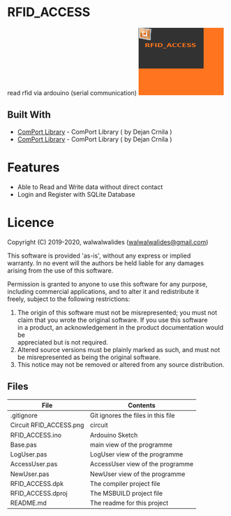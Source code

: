 # RFID_ACCESS
read rfid via ardouino (serial communication)
![](RFID_ACCESS.png) 


## Built With

* [ComPort Library](https://sourceforge.net/projects/comport/files/comport/) - ComPort Library ( by Dejan Crnila )
* [ComPort Library](https://sourceforge.net/projects/comport/files/comport/) - ComPort Library ( by Dejan Crnila )

# Features  

- Able to Read and Write data without direct contact
- Login and Register with SQLite Database






# Licence
Copyright (C) 2019-2020, walwalwalides (walwalwalides@gmail.com)          
                                                                         
This software is provided 'as-is', without any express or implied          
warranty. In no event will the authors be held liable for any damages      
arising from the use of this software.                                     
                                                                         
Permission is granted to anyone to use this software for any purpose,     
including commercial applications, and to alter it and redistribute it    
freely, subject to the following restrictions:                            

1. The origin of this software must not be misrepresented; you must not    
   claim that you wrote the original software. If you use this software    
   in a product, an acknowledgement in the product documentation would be  
   appreciated but is not required.                                        
2. Altered source versions must be plainly marked as such, and must not be 
   misrepresented as being the original software.                          
3. This notice may not be removed or altered from any source distribution.


## Files

| File | Contents | 
| --- | --- |
| .gitignore | Git ignores the files in this file |
| Circuit RFID_ACCESS.png | circuit |
| RFID_ACCESS.ino  |Ardouino Sketch|
| Base.pas | main view of the programme |
| LogUser.pas | LogUser view of the programme |
| AccessUser.pas | AccessUser view of the programme |
| NewUser.pas | NewUser view of the programme |
| RFID_ACCESS.dpk | The compiler project file |
| RFID_ACCESS.dproj | The MSBUILD project file |
| README.md | The readme for this project |
